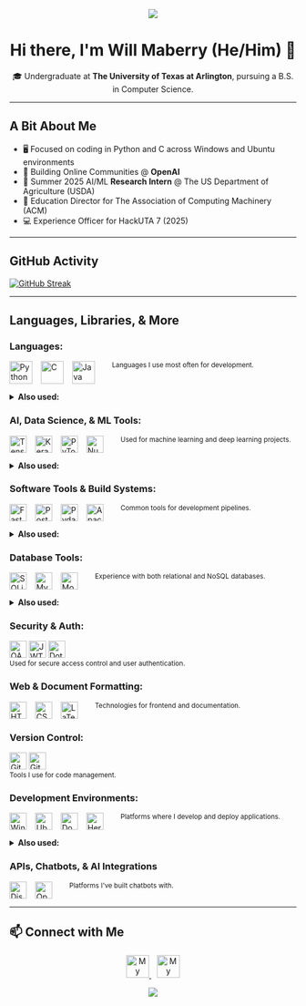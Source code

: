 <p align="center">
  <img src="https://capsule-render.vercel.app/api?type=waving&color=gradient&height=75&section=header" />
</p>

<h1 align="center">Hi there, I'm Will Maberry (He/Him) 👋</h1>

<p align="center">
  🎓 Undergraduate at <b>The University of Texas at Arlington</b>, pursuing a B.S. in Computer Science.
</p>

---

## **A Bit About Me**
- 🖥️ Focused on coding in Python and C across Windows and Ubuntu environments
- 🤖 Building Online Communities @ **OpenAI**
- 🚜 Summer 2025 AI/ML **Research Intern** @ The US Department of Agriculture (USDA)
- 🍎 Education Director for The Association of Computing Machinery (ACM)
- 💻 Experience Officer for HackUTA 7 (2025)
---

## GitHub Activity

[![GitHub Streak](https://streak-stats.vercel.app?user=dinosaur-oatmeal&hide-border=true)](https://git.io/streak-stats)

---

## Languages, Libraries, & More

### **Languages:**
<p style="display: flex; flex-wrap: wrap; gap: 15px;">
  <img src="https://img.shields.io/badge/Python-%233776AB.svg?style=flat&logo=python&logoColor=ffdd54" style="height: 40px;" alt="Python"/>
  <img src="https://img.shields.io/badge/C-%2300599C.svg?style=flat&logo=c&logoColor=white" style="height: 40px;" alt="C"/>
  <img src="https://img.shields.io/badge/Java-%23ED8B00.svg?style=flat&logo=openjdk&logoColor=white" style="height: 40px;" alt="Java"/>
  <br><sub>Languages I use most often for development.</sub>
</p>

<details>
<summary><strong>Also used:</strong></summary>

Elm, Scala, JavaScript

</details>

### **AI, Data Science, & ML Tools:**
<p style="display: flex; flex-wrap: wrap; gap: 15px;">
  <img src="https://img.shields.io/badge/TensorFlow-%23FF6F00.svg?style=flat&logo=tensorflow&logoColor=white" style="height: 30px;" alt="TensorFlow"/>
  <img src="https://img.shields.io/badge/Keras-FF0000?style=flat&logo=keras&logoColor=white" style="height: 30px;" alt="Keras"/>
  <img src="https://img.shields.io/badge/PyTorch-%23EE4C2C.svg?style=flat&logo=pytorch&logoColor=white" style="height: 30px;" alt="PyTorch"/>
  <img src="https://img.shields.io/badge/NumPy-%23013243.svg?style=flat&logo=numpy&logoColor=white" style="height: 30px;" alt="NumPy"/>
  <br><sub>Used for machine learning and deep learning projects.</sub>
</p>

<details>
<summary><strong>Also used:</strong></summary>

Matplotlib | OpenCV | MediaPipe | Pandas | Scikit-learn

</details>

### **Software Tools & Build Systems:**
<p style="display: flex; flex-wrap: wrap; gap: 15px;">
  <img src="https://img.shields.io/badge/FastAPI-%23009688.svg?style=flat&logo=fastapi&logoColor=white" style="height: 30px;" alt="FastAPI"/>
  <img src="https://img.shields.io/badge/Postman-%23FF6C37.svg?style=flat&logo=postman&logoColor=white" style="height: 30px;" alt="Postman"/>
  <img src="https://img.shields.io/badge/Pydantic-%2300B4CC.svg?style=flat&logo=pydantic&logoColor=white" style="height: 30px;" alt="Pydantic"/>
  <img src="https://img.shields.io/badge/Apache%20Maven-%23C71A36.svg?style=flat&logo=apachemaven&logoColor=white" style="height: 30px;" alt="Apache Maven"/>
  <br><sub>Common tools for development pipelines.</sub>
</p>

<details>
<summary><strong>Also used:</strong></summary>

Tkinter | JUnit | JSON | JFlex | CUP | AWT | Swing
<br>
GNU Bash | GCC | GDB | SVG | GitHub Actions | GitHub Pages

</details>

### **Database Tools:**
<p style="display: flex; flex-wrap: wrap; gap: 15px;">
  <img src="https://img.shields.io/badge/SQLite-%23003B57.svg?style=flat&logo=sqlite&logoColor=white" style="height: 30px;" alt="SQLite"/>
  <img src="https://img.shields.io/badge/MySQL-%234479A1.svg?style=flat&logo=mysql&logoColor=white" style="height: 30px;" alt="MySQL"/>
  <img src="https://img.shields.io/badge/MongoDB-%2347A248.svg?style=flat&logo=mongodb&logoColor=white" style="height: 30px;" alt="MongoDB"/>
  <br><sub>Experience with both relational and NoSQL databases.</sub>
</p>

<details>
<summary><strong>Also used:</strong></summary>

SQLAlchemy

</details>

### **Security & Auth:**
<p>
  <img src="https://img.shields.io/badge/OAuth2-%23007ACC.svg?style=flat&logo=auth0&logoColor=white" style="height: 30px;" alt="OAuth2"/>
  <img src="https://img.shields.io/badge/JWT-%23000000.svg?style=flat&logo=jsonwebtokens&logoColor=white" style="height: 30px;" alt="JWT"/>
  <img src="https://img.shields.io/badge/Dotenv-%2300C7B7.svg?style=flat&logo=dotenv&logoColor=white" style="height: 30px;" alt="Dotenv"/>
  <br><sub>Used for secure access control and user authentication.</sub>
</p>

### **Web & Document Formatting:**
<p style="display: flex; flex-wrap: wrap; gap: 15px;">
  <img src="https://img.shields.io/badge/HTML-%23E34F26.svg?style=flat&logo=html5&logoColor=white" style="height: 30px;" alt="HTML"/>
  <img src="https://img.shields.io/badge/CSS-%231572B6.svg?style=flat&logo=css3&logoColor=white" style="height: 30px;" alt="CSS"/>
  <img src="https://img.shields.io/badge/LaTeX-%23008080.svg?style=flat&logo=latex&logoColor=white" style="height: 30px;" alt="LaTeX"/>
  <br><sub>Technologies for frontend and documentation.</sub>
</p>

### **Version Control:**
<p>
  <img src="https://img.shields.io/badge/GitHub-%2312100E.svg?style=flat&logo=github&logoColor=white" style="height: 30px;" alt="GitHub"/>
  <img src="https://img.shields.io/badge/GIT-E44C30?style=flat&logo=git&logoColor=white" style="height: 30px;" alt="Git"/>
  <br><sub>Tools I use for code management.</sub>
</p>

### **Development Environments:**
<p style="display: flex; flex-wrap: wrap; gap: 15px;">
  <img src="https://img.shields.io/badge/Windows-%230078D6.svg?style=flat&logo=windows&logoColor=white" style="height: 30px;" alt="Windows"/>
  <img src="https://img.shields.io/badge/Ubuntu-E95420?style=flat&logo=ubuntu&logoColor=white" style="height: 30px;" alt="Ubuntu"/>
  <img src="https://img.shields.io/badge/Docker-%230db7ed.svg?style=flat&logo=docker&logoColor=white" style="height: 30px;" alt="Docker"/>
  <img src="https://img.shields.io/badge/Heroku-%23430098.svg?style=flat&logo=heroku&logoColor=white" style="height: 30px;" alt="Heroku"/>
  <br><sub>Platforms where I develop and deploy applications.</sub>
</p>

<details>
<summary><strong>Also used:</strong></summary>

VirtualBox | VS Code | Jupyter | IDLE | JGrasp

</details>

### **APIs, Chatbots, & AI Integrations**
<p style="display: flex; flex-wrap: wrap; gap: 15px;">
  <img src="https://img.shields.io/badge/Discord.py-%237289DA.svg?style=flat&logo=discord&logoColor=white" style="height: 30px;" alt="Discord.py"/>
          <img src="https://img.shields.io/badge/OpenAI-API-%231A1A1A.svg?style=flat&logo=openai&logoColor=white" style="height: 30px;" alt="OpenAI"/>
  <br><sub>Platforms I've built chatbots with.</sub>
</p>

---

## 📫 Connect with Me

<div style="text-align: center; margin-top: 20px;">
  <a href="https://dinosaur-oatmeal.github.io/" target="_blank">
    <img src="https://img.shields.io/badge/🌐%20My%20Website-%234285F4.svg?&style=flat" alt="My Website" style="height: 40px;"/>
  </a>

  <a href="https://www.linkedin.com/in/will-maberry/" target="_blank">
    <img src="https://img.shields.io/badge/LinkedIn-%230077B5.svg?style=flat&logo=linkedin&logoColor=white" alt="My LinkedIn" style="height: 40px; margin-left: 10px;"/>
  </a>
</div>

<p align="center">
  <img src="https://capsule-render.vercel.app/api?type=waving&color=gradient&height=75&section=footer"/>
</p>
